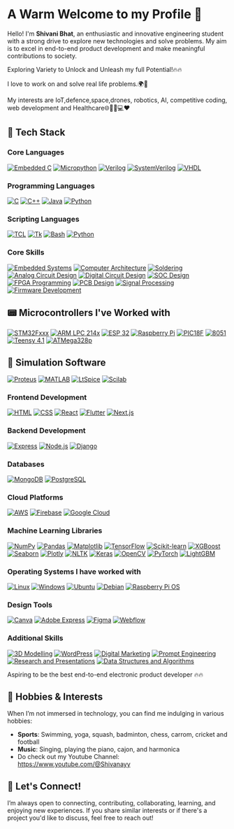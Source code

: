 # A Warm Welcome to my Profile 👋

Hello! I'm **Shivani Bhat**, an enthusiastic and innovative engineering student with a strong drive to explore new technologies and solve problems. My aim is to excel in end-to-end product development and make meaningful contributions to society.

Exploring Variety to Unlock and Unleash my full Potential!🔥🔥 

I love to work on and solve real life problems.🌍🧩

My interests are IoT,defence,space,drones, robotics, AI, competitive coding, web development and Healthcare🌐🚁🤖💻❤️

## 🚀 Tech Stack

### Core Languages
[![Embedded C](https://img.shields.io/badge/Embedded%20C-000000?style=for-the-badge&logo=c&logoColor=white)](https://en.wikipedia.org/wiki/C_(programming_language))
[![Micropython](https://img.shields.io/badge/Micropython-004B49?style=for-the-badge&logo=python&logoColor=white)](https://micropython.org/)
[![Verilog](https://img.shields.io/badge/Verilog-1E4C9A?style=for-the-badge&logo=github&logoColor=white)](https://en.wikipedia.org/wiki/Verilog)
[![SystemVerilog](https://img.shields.io/badge/SystemVerilog-0073B1?style=for-the-badge&logo=github&logoColor=white)](https://en.wikipedia.org/wiki/SystemVerilog)
[![VHDL](https://img.shields.io/badge/VHDL-008000?style=for-the-badge&logo=github&logoColor=black)](https://en.wikipedia.org/wiki/VHDL)

### Programming Languages
[![C](https://img.shields.io/badge/C-00599C?style=for-the-badge&logo=c&logoColor=white)](https://en.wikipedia.org/wiki/C_(programming_language))
[![C++](https://img.shields.io/badge/C%2B%2B-6b5b95?style=for-the-badge&logo=c%2B%2B&logoColor=white)](https://en.wikipedia.org/wiki/C%2B%2B)
[![Java](https://img.shields.io/badge/Java-007396?style=for-the-badge&logo=java&logoColor=white)](https://www.oracle.com/java/)
[![Python](https://img.shields.io/badge/Python-3776AB?style=for-the-badge&logo=python&logoColor=white)](https://www.python.org/)

### Scripting Languages
[![TCL](https://img.shields.io/badge/TCL-003B57?style=for-the-badge&logo=tcl&logoColor=white)](https://en.wikipedia.org/wiki/Tcl)
[![Tk](https://img.shields.io/badge/Tk-0069A5?style=for-the-badge&logo=tcl&logoColor=white)](https://en.wikipedia.org/wiki/Tk_(software))
[![Bash](https://img.shields.io/badge/Bash-4EAA25?style=for-the-badge&logo=gnu-bash&logoColor=white)](https://www.gnu.org/software/bash/)
[![Python](https://img.shields.io/badge/Python-3776AB?style=for-the-badge&logo=python&logoColor=white)](https://www.python.org/)

### Core Skills
[![Embedded Systems](https://img.shields.io/badge/Embedded%20Systems-%2300599C.svg?logo=embed)]()
[![Computer Architecture](https://img.shields.io/badge/Computer%20Architecture-%23FF6F00.svg?logo=architecture)]()
[![Soldering](https://img.shields.io/badge/Soldering-%23F7DF1E.svg?logo=soldering)]()
[![Analog Circuit Design](https://img.shields.io/badge/Analog%20Circuit%20Design-%234A8CC4.svg?logo=analog-devices)]()
[![Digital Circuit Design](https://img.shields.io/badge/Digital%20Circuit%20Design-%23FF69B4.svg?logo=circuit-diagram)]()
[![SOC Design](https://img.shields.io/badge/SOC%20Design-%23F05340.svg?logo=design)]()
[![FPGA Programming](https://img.shields.io/badge/FPGA%20Programming-%23005F50.svg?logo=xilinx)]()
[![PCB Design](https://img.shields.io/badge/PCB%20Design-%234CAF50.svg?logo=altium-designer)]()
[![Signal Processing](https://img.shields.io/badge/Signal%20Processing-%23E04F5F.svg)]()
[![Firmware Development](https://img.shields.io/badge/Firmware%20Development-%2345A1FF.svg?logo=firmware)]()

## 📟 Microcontrollers I've Worked with
[![STM32Fxxx](https://img.shields.io/badge/STM32-%230081CB.svg?logo=stmicroelectronics)]()
[![ARM LPC 214x](https://img.shields.io/badge/ARM%20LPC%20214x-%2300A8E1.svg?logo=arm)]()
[![ESP 32](https://img.shields.io/badge/ESP32-%23202014.svg?logo=espressif)]()
[![Raspberry Pi](https://img.shields.io/badge/Raspberry%20Pi-%23C51A4A.svg?logo=raspberry-pi)]()
[![PIC18F](https://img.shields.io/badge/PIC18F-%2323759B.svg?logo=microchip)]()
[![8051](https://img.shields.io/badge/8051-%23FF4500.svg?logo=8051)]()
[![Teensy 4.1](https://img.shields.io/badge/Teensy-%2300BFAE.svg?logo=arduino)]()
[![ATMega328p](https://img.shields.io/badge/ATMega328p-%234CAF50.svg?logo=atmel)]()

## 🔧 Simulation Software

[![Proteus](https://img.shields.io/badge/Proteus-%230056A3.svg?logo=proteus)]()
[![MATLAB](https://img.shields.io/badge/MATLAB-%23E34F26.svg?logo=mathworks)]()
[![LtSpice](https://img.shields.io/badge/LtSpice-%230075B7.svg?logo=ltspice)]()
[![Scilab](https://img.shields.io/badge/Scilab-%2300BFAE.svg?logo=mathworks)]()

### Frontend Development
[![HTML](https://img.shields.io/badge/HTML-E34F26?style=for-the-badge&logo=html5&logoColor=white)](https://en.wikipedia.org/wiki/HTML)
[![CSS](https://img.shields.io/badge/CSS-1572B6?style=for-the-badge&logo=css3&logoColor=white)](https://en.wikipedia.org/wiki/CSS)
[![React](https://img.shields.io/badge/React-61DAFB?style=for-the-badge&logo=react&logoColor=black)](https://reactjs.org/)
[![Flutter](https://img.shields.io/badge/Flutter-02569B?style=for-the-badge&logo=flutter&logoColor=white)](https://flutter.dev/)
[![Next.js](https://img.shields.io/badge/Next.js-000000?style=for-the-badge&logo=next.js&logoColor=white)](https://nextjs.org/)

### Backend Development
[![Express](https://img.shields.io/badge/Express-000000?style=for-the-badge&logo=express&logoColor=white)](https://expressjs.com/)
[![Node.js](https://img.shields.io/badge/Node.js-339933?style=for-the-badge&logo=node.js&logoColor=white)](https://nodejs.org/)
[![Django](https://img.shields.io/badge/Django-3776AB?style=for-the-badge&logo=python&logoColor=white)](https://www.python.org/)

### Databases
[![MongoDB](https://img.shields.io/badge/MongoDB-47A248?style=for-the-badge&logo=mongodb&logoColor=white)](https://www.mongodb.com/)
[![PostgreSQL](https://img.shields.io/badge/PostgreSQL-4169E1?style=for-the-badge&logo=postgresql&logoColor=white)](https://www.postgresql.org/)

### Cloud Platforms
[![AWS](https://img.shields.io/badge/AWS-232F3E?style=for-the-badge&logo=amazonaws&logoColor=white)](https://aws.amazon.com/)
[![Firebase](https://img.shields.io/badge/Firebase-FFCA28?style=for-the-badge&logo=firebase&logoColor=black)](https://firebase.google.com/)
[![Google Cloud](https://img.shields.io/badge/Google%20Cloud-4285F4?style=for-the-badge&logo=google-cloud&logoColor=white)](https://cloud.google.com/)

### Machine Learning Libraries
[![NumPy](https://img.shields.io/badge/NumPy-013243?style=for-the-badge&logo=numpy&logoColor=white)](https://numpy.org/)
[![Pandas](https://img.shields.io/badge/Pandas-150458?style=for-the-badge&logo=pandas&logoColor=white)](https://pandas.pydata.org/)
[![Matplotlib](https://img.shields.io/badge/Matplotlib-003B57?style=for-the-badge&logo=matplotlib&logoColor=white)](https://matplotlib.org/)
[![TensorFlow](https://img.shields.io/badge/TensorFlow-FF6F00?style=for-the-badge&logo=tensorflow&logoColor=white)](https://www.tensorflow.org/)
[![Scikit-learn](https://img.shields.io/badge/Scikit--learn-F7931E?style=for-the-badge&logo=scikit-learn&logoColor=white)](https://scikit-learn.org/)
[![XGBoost](https://img.shields.io/badge/XGBoost-00B140?style=for-the-badge&logo=xgboost&logoColor=white)](https://xgboost.readthedocs.io/en/latest/)
[![Seaborn](https://img.shields.io/badge/Seaborn-30A9DE?style=for-the-badge&logo=seaborn&logoColor=white)](https://seaborn.pydata.org/)
[![Plotly](https://img.shields.io/badge/Plotly-3B5998?style=for-the-badge&logo=plotly&logoColor=white)](https://plotly.com/)
[![NLTK](https://img.shields.io/badge/NLTK-5D8B26?style=for-the-badge&logo=nltk&logoColor=white)](https://www.nltk.org/)
[![Keras](https://img.shields.io/badge/Keras-D00000?style=for-the-badge&logo=keras&logoColor=white)](https://keras.io/)
[![OpenCV](https://img.shields.io/badge/OpenCV-5C3EE8?style=for-the-badge&logo=opencv&logoColor=white)](https://opencv.org/)
[![PyTorch](https://img.shields.io/badge/PyTorch-EE4C2C?style=for-the-badge&logo=pytorch&logoColor=white)](https://pytorch.org/)
[![LightGBM](https://img.shields.io/badge/LightGBM-0072B7?style=for-the-badge&logo=lightgbm&logoColor=white)](https://lightgbm.readthedocs.io/)

### Operating Systems I have worked with
[![Linux](https://img.shields.io/badge/Linux-FCC624?style=for-the-badge&logo=linux&logoColor=black)](https://www.linux.org/)
[![Windows](https://img.shields.io/badge/Windows-0078D6?style=for-the-badge&logo=windows&logoColor=white)](https://www.microsoft.com/en-us/windows)
[![Ubuntu](https://img.shields.io/badge/Ubuntu-E95420?style=for-the-badge&logo=ubuntu&logoColor=white)](https://ubuntu.com/)
[![Debian](https://img.shields.io/badge/Debian-A81D24?style=for-the-badge&logo=debian&logoColor=white)](https://www.debian.org/)
[![Raspberry Pi OS](https://img.shields.io/badge/Raspberry%20Pi%20OS-CC342D?style=for-the-badge&logo=raspberrypi&logoColor=white)](https://www.raspberrypi.org/software/)

### Design Tools
[![Canva](https://img.shields.io/badge/Canva-00C4CC?style=for-the-badge&logo=canva&logoColor=white)](https://www.canva.com/)
[![Adobe Express](https://img.shields.io/badge/Adobe%20Express-FF61A6?style=for-the-badge&logo=adobe&logoColor=white)](https://www.adobe.com/products/express.html)
[![Figma](https://img.shields.io/badge/Figma-F24E1E?style=for-the-badge&logo=figma&logoColor=white)](https://www.figma.com/)
[![Webflow](https://img.shields.io/badge/Webflow-00C2A0?style=for-the-badge&logo=webflow&logoColor=white)](https://webflow.com/)

### Additional Skills
[![3D Modelling](https://img.shields.io/badge/3D%20Modelling-000000?style=for-the-badge&logo=github&logoColor=white)](https://en.wikipedia.org/wiki/3D_modeling)
[![WordPress](https://img.shields.io/badge/WordPress-21759B?style=for-the-badge&logo=wordpress&logoColor=white)](https://wordpress.org/)
[![Digital Marketing](https://img.shields.io/badge/Digital%20Marketing-FF4B5C?style=for-the-badge&logo=github&logoColor=white)](https://en.wikipedia.org/wiki/Digital_marketing)
[![Prompt Engineering](https://img.shields.io/badge/Prompt%20Engineering-000000?style=for-the-badge&logo=github&logoColor=white)](https://en.wikipedia.org/wiki/Prompt_engineering)
[![Research and Presentations](https://img.shields.io/badge/Research%20and%20Presentations-FFCA28?style=for-the-badge&logo=github&logoColor=black)](https://www.google.com)
[![Data Structures and Algorithms](https://img.shields.io/badge/Data%20Structures%20and%20Algorithms-6b5b95?style=for-the-badge&logo=c%2B%2B&logoColor=white)](https://en.wikipedia.org/wiki/C%2B%2B)

Aspiring to be the best end-to-end electronic product developer 🔥🔥

## 🎨 Hobbies & Interests

When I’m not immersed in technology, you can find me indulging in various hobbies:
- **Sports**: Swimming, yoga, squash, badminton, chess, carrom, cricket and football
- **Music**: Singing, playing the piano, cajon, and harmonica
- Do check out my Youtube Channel: https://www.youtube.com/@Shivanayy

## 🤝 Let's Connect!

I’m always open to connecting, contributing, collaborating, learning, and enjoying new experiences. If you share similar interests or if there's a project you'd like to discuss, feel free to reach out!
